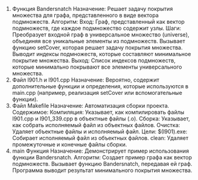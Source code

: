 1. Функция Bandersnatch
Назначение: Решает задачу покрытия множества для графа, представленного в виде вектора подмножеств.
Алгоритм:
Вход: Граф, представленный как вектор подмножеств, где каждое подмножество содержит узлы.
Шаги:
Преобразует входной граф в универсальное множество (universe), объединяя все уникальные элементы из подмножеств.
Вызывает функцию setCover, которая решает задачу покрытия множества.
Выводит индексы подмножеств, которые составляют минимальное покрытие множества.
Выход: Список индексов подмножеств, которые минимально покрывают все элементы универсального множества.
2. Файл l901.h и l901.cpp
Назначение: Вероятно, содержит дополнительные функции и определения, которые используются в main.cpp (например, реализация setCover или вспомогательные функции).
3. Файл Makefile
Назначение: Автоматизация сборки проекта.
Содержимое:
Компиляция: Указывает, как компилировать файлы l901.cpp и l901_339.cpp в объектные файлы (.o).
Сборка: Указывает, как собрать исполняемый файл из объектных файлов.
Очистка: Удаляет объектные файлы и исполняемый файл.
Цели:
$(l901).exe: Собирает исполняемый файл из объектных файлов.
clean: Удаляет промежуточные и конечные файлы сборки.
4. main Функция
Назначение: Демонстрирует пример использования функции Bandersnatch.
Алгоритм:
Создает пример графа как вектор подмножеств.
Вызывает функцию Bandersnatch, передавая ей граф.
Программа выводит результат минимального покрытия множества.